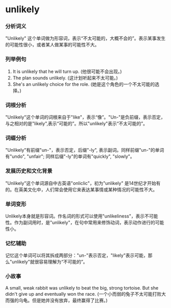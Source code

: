 # unlikely

### 分析词义

  

"Unlikely" 这个单词做为形容词，表示“不太可能的，大概不会的”。表示某事发生的可能性很小，或者某人做某事的可能性不大。

  

### 列举例句

  

1.  It is unlikely that he will turn up. (他很可能不会出现。)
2.  The plan sounds unlikely. (这计划听起来不太可能。)
3.  She's an unlikely choice for the role. (她是这个角色的一个不太可能的选择。)

  

### 词根分析

  

"Unlikely"这个单词的词根来自于"like"，表示“像”。"Un-"是负前缀，表示否定，与之相对的是"likely",表示“可能的”。所以"unlikely"表示“不太可能的”。

  

### 词缀分析

  

"Unlikely"有前缀"un-"，表示否定，后缀"-ly", 表示副词。同样前缀"un-"的单词有"undo", "unfair"; 同样后缀"-ly"的单词有"quickly", "slowly"。

  

### 发展历史和文化背景

  

"Unlikely"这个单词源自中古英语"onliclic"，初为"unlikely" 是14世纪才开始有的。在英美文化中，人们常会使用它来表达某事情或某种情况的可能性不大。

  

### 单词变形

  

Unlikely本身就是形容词。作名词的形式可以使用"unlikeliness"，表示不可能性。作为副词用时，是"unlikely"，在句中常用来修饰动词，表示动作进行的可能性小。

  

### 记忆辅助

  

记忆这个单词可以将其拆成两部分："un-"表示否定，"likely"表示可能，那么"unlikely"就很容易理解为“不可能的”。

  

### 小故事

  

A small, weak rabbit was unlikely to beat the big, strong tortoise. But she didn't give up and eventually won the race. (一个小而弱的兔子不太可能打败大而强的乌龟。但是她并没有放弃，最终赢得了比赛。)
